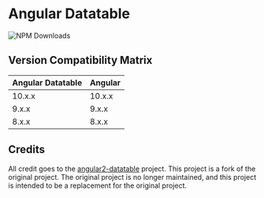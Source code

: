 # Angular Datatable

![NPM Downloads](https://img.shields.io/npm/dy/%40troplabs%2Fangular-datatable?style=flat)

## Version Compatibility Matrix

| Angular Datatable | Angular |
|-------------------|---------|
| 10.x.x            | 10.x.x  |
| 9.x.x             | 9.x.x   |
| 8.x.x             | 8.x.x   |

## Credits

All credit goes to the [angular2-datatable](https://github.com/mariuszfoltak/angular2-datatable) project. This project is a fork of the original project. The original project is no longer maintained, and this project is intended to be a replacement for the original project.
